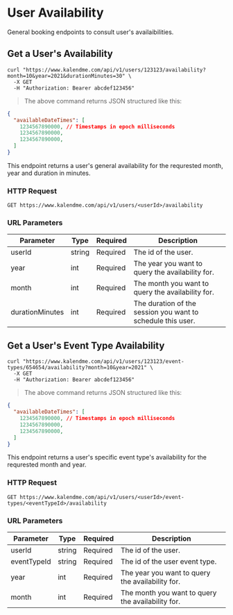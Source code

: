 # User Availability

General booking endpoints to consult user's availaibilities.

## Get a User's Availability

```shell
curl "https://www.kalendme.com/api/v1/users/123123/availability?month=10&year=2021&durationMinutes=30" \
  -X GET
  -H "Authorization: Bearer abcdef123456"
```

> The above command returns JSON structured like this:

```json
{
  "availableDateTimes": [
    1234567890000, // Timestamps in epoch milliseconds  
    1234567890000,
    1234567890000,
  ]
}
```

This endpoint returns a user's general availability for the requrested month, year and duration in minutes.

### HTTP Request

`GET https://www.kalendme.com/api/v1/users/<userId>/availability`

### URL Parameters 

Parameter | Type | Required | Description
--------- | ---- | -------- | -----------
userId | string | Required | The id of the user.
year | int | Required | The year you want to query the availability for.
month | int | Required | The month you want to query the availability for.
durationMinutes | int | Required | The duration of the session you want to schedule this user.

## Get a User's Event Type Availability

```shell
curl "https://www.kalendme.com/api/v1/users/123123/event-types/654654/availability?month=10&year=2021" \
  -X GET
  -H "Authorization: Bearer abcdef123456"
```

> The above command returns JSON structured like this:

```json
{
  "availableDateTimes": [
    1234567890000, // Timestamps in epoch milliseconds  
    1234567890000,
    1234567890000,
  ]
}
```

This endpoint returns a user's specific event type's availability for the requrested month and year.

### HTTP Request

`GET https://www.kalendme.com/api/v1/users/<userId>/event-types/<eventTypeId>/availability`

### URL Parameters 

Parameter | Type | Required | Description
--------- | ---- | -------- | -----------
userId | string | Required | The id of the user.
eventTypeId | string | Required | The id of the user event type.
year | int | Required | The year you want to query the availability for.
month | int | Required | The month you want to query the availability for.